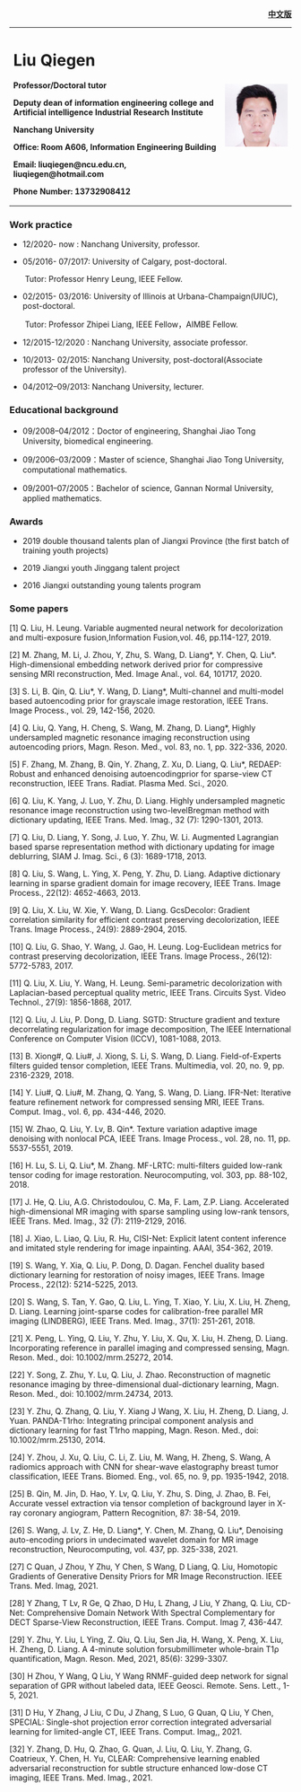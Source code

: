 <div style="float:right">
<p><b><a href="/index.html">中文版</a></b></p>
</div>

<div >
<table >
  <tr border="none">
    <td width="75%">
      <h1>Liu Qiegen</h1>
      <p><b>Professor/Doctoral tutor</b></p>
      <p><b>Deputy dean of information engineering college and Artificial intelligence Industrial Research Institute</b></p>
      <p><b>Nanchang University</b></p>
      <p><b>Office: Room A606, Information Engineering Building</b></p>
      <p><b>Email: liuqiegen@ncu.edu.cn, liuqiegen@hotmail.com</b></p>
      <p><b>Phone Number: 13732908412</b></p>
    </td>
    <td width="25%" >
      <img src="/zhengjianzhao.jpg" width="100%">
    </td>
  </tr>
</table>
</div>


### Work practice

- 12/2020-    now    : Nanchang University, professor.

- 05/2016- 07/2017: University of Calgary, post-doctoral.

  ​                                   Tutor: Professor  Henry Leung, IEEE Fellow.

- 02/2015- 03/2016: University of Illinois at Urbana-Champaign(UIUC), post-doctoral. 

  ​                                   Tutor: Professor Zhipei Liang,  IEEE Fellow，AIMBE Fellow.

- 12/2015-12/2020 : Nanchang University, associate professor. 

- 10/2013- 02/2015: Nanchang University, post-doctoral(Associate professor of the University). 

- 04/2012–09/2013: Nanchang University, lecturer. 



### Educational background

- 09/2008–04/2012：Doctor of engineering, Shanghai Jiao Tong University, biomedical engineering. 

- 09/2006–03/2009：Master of science, Shanghai Jiao Tong University, computational mathematics. 

- 09/2001–07/2005：Bachelor of science, Gannan Normal University, applied mathematics. 



### Awards

- 2019 double thousand talents plan of Jiangxi Province (the first batch of training youth projects)

- 2019 Jiangxi youth Jinggang talent project

- 2016 Jiangxi outstanding young talents program

### Some papers

[1] Q. Liu, H. Leung. Variable augmented neural network for decolorization and multi-exposure fusion,Information Fusion,vol. 46, pp.114-127, 2019. 

[2] M. Zhang, M. Li, J. Zhou, Y, Zhu, S. Wang, D. Liang*,  Y. Chen, Q. Liu*. High-dimensional embedding network derived prior for compressive sensing MRI reconstruction, Med. Image Anal.,  vol. 64, 101717, 2020. 

[3] S. Li, B. Qin, Q. Liu*,  Y. Wang, D. Liang*,  Multi-channel and multi-model based autoencoding prior for grayscale image restoration, IEEE Trans. Image Process.,  vol. 29, 142-156, 2020. 

[4] Q. Liu, Q. Yang, H. Cheng, S. Wang, M. Zhang, D. Liang*,  Highly undersampled magnetic resonance imaging
reconstruction using autoencoding priors, Magn. Reson. Med.,  vol. 83, no. 1, pp. 322-336, 2020. 

[5] F. Zhang, M. Zhang, B. Qin, Y. Zhang, Z. Xu, D. Liang, Q. Liu*,  REDAEP: Robust and enhanced denoising autoencodingprior for sparse-view CT reconstruction, IEEE Trans. Radiat. Plasma Med. Sci.,  2020.

[6] Q. Liu, K. Yang, J. Luo, Y. Zhu, D. Liang. Highly undersampled magnetic resonance image reconstruction using two-levelBregman method with dictionary updating, IEEE Trans. Med. Imag.,  32 (7): 1290-1301, 2013.

[7] Q. Liu, D. Liang, Y. Song, J. Luo, Y. Zhu, W. Li. Augmented Lagrangian based sparse representation method with dictionary updating for image deblurring, SIAM J. Imag. Sci.,  6 (3): 1689-1718, 2013. 

[8] Q. Liu, S. Wang, L. Ying, X. Peng, Y. Zhu, D. Liang. Adaptive dictionary learning in sparse gradient domain for image recovery, IEEE Trans. Image Process.,  22(12): 4652-4663, 2013. 

[9] Q. Liu, X. Liu, W. Xie, Y. Wang, D. Liang. GcsDecolor: Gradient correlation similarity for efficient contrast preserving decolorization, IEEE Trans. Image Process.,  24(9): 2889-2904, 2015.

[10] Q. Liu, G. Shao, Y. Wang, J. Gao, H. Leung. Log-Euclidean metrics for contrast preserving decolorization, IEEE Trans. Image Process.,  26(12): 5772-5783, 2017.

[11] Q. Liu, X. Liu, Y. Wang, H. Leung. Semi-parametric decolorization with Laplacian-based perceptual quality metric, IEEE Trans. Circuits Syst. Video Technol.,  27(9): 1856-1868, 2017. 

[12] Q. Liu, J. Liu, P. Dong, D. Liang. SGTD: Structure gradient and texture decorrelating regularization for image decomposition, The IEEE International Conference on Computer Vision (ICCV),  1081-1088, 2013.

[13] B. Xiong#,  Q. Liu#,  J. Xiong, S. Li, S. Wang, D. Liang. Field-of-Experts filters guided tensor completion, IEEE Trans. Multimedia, vol. 20, no. 9, pp. 2316-2329, 2018. 

[14] Y. Liu#,  Q. Liu#,  M. Zhang, Q. Yang, S. Wang, D. Liang. IFR-Net: Iterative feature refinement network for compressed sensing MRI, IEEE Trans. Comput. Imag.,  vol. 6, pp. 434-446, 2020. 

[15] W. Zhao, Q. Liu, Y. Lv, B. Qin*. Texture variation adaptive image denoising with nonlocal PCA, IEEE Trans. Image Process.,  vol. 28, no. 11, pp. 5537-5551, 2019. 

[16] H. Lu, S. Li, Q. Liu*,  M. Zhang. MF-LRTC: multi-filters guided low-rank tensor coding for image
restoration. Neurocomputing, vol. 303, pp. 88-102, 2018. 

[17] J. He, Q. Liu, A.G. Christodoulou, C. Ma, F. Lam, Z.P. Liang. Accelerated high-dimensional MR imaging with sparse sampling using low-rank tensors, IEEE Trans. Med. Imag.,  32 (7): 2119-2129, 2016. 

[18] J. Xiao, L. Liao, Q. Liu, R. Hu, CISI-Net: Explicit latent content inference and imitated style rendering for image inpainting. AAAI, 354-362, 2019.

[19] S. Wang, Y. Xia, Q. Liu, P. Dong, D. Dagan. Fenchel duality based dictionary learning for restoration of noisy images, IEEE Trans. Image Process.,  22(12): 5214-5225, 2013. 

[20] S. Wang, S. Tan, Y. Gao, Q. Liu, L. Ying, T. Xiao, Y. Liu, X. Liu, H. Zheng, D. Liang. Learning joint-sparse codes for calibration-free parallel MR imaging (LINDBERG),  IEEE Trans. Med. Imag.,  37(1):
251-261, 2018. 

[21] X. Peng, L. Ying, Q. Liu, Y. Zhu, Y. Liu, X. Qu, X. Liu, H. Zheng, D. Liang. Incorporating reference in parallel imaging and compressed sensing, Magn. Reson. Med.,  doi: 10.1002/mrm.25272, 2014. 

[22] Y. Song, Z. Zhu, Y. Lu, Q. Liu, J. Zhao. Reconstruction of magnetic resonance imaging by three-dimensional dual-dictionary learning, Magn. Reson. Med.,  doi: 10.1002/mrm.24734, 2013.

[23] Y. Zhu, Q. Zhang, Q. Liu, Y. Xiang J Wang, X. Liu, H. Zheng, D. Liang, J. Yuan. PANDA-T1rho: Integrating principal component analysis and dictionary learning for fast T1rho mapping, Magn. Reson. Med.,  doi: 10.1002/mrm.25130, 2014. 

[24] Y. Zhou, J. Xu, Q. Liu, C. Li, Z. Liu, M. Wang, H. Zheng, S. Wang, A radiomics approach with CNN for shear-wave elastography breast tumor classification, IEEE Trans. Biomed. Eng.,  vol. 65, no. 9, pp. 1935-1942, 2018. 

[25] B. Qin, M. Jin, D. Hao, Y. Lv, Q. Liu, Y. Zhu, S. Ding, J. Zhao, B. Fei, Accurate vessel extraction via tensor completion of background layer in X-ray coronary angiogram, Pattern Recognition, 87: 38-54, 2019. 

[26] S. Wang, J. Lv, Z. He, D. Liang*,  Y. Chen, M. Zhang, Q. Liu*,  Denoising auto-encoding priors in undecimated wavelet domain for MR image reconstruction, Neurocomputing, vol. 437, pp. 325-338, 2021.

[27] C Quan, J Zhou, Y Zhu, Y Chen, S Wang, D Liang, Q. Liu, Homotopic Gradients of Generative Density Priors for MR Image Reconstruction. IEEE Trans. Med. Imag, 2021. 

[28] Y Zhang, T Lv, R Ge, Q Zhao, D Hu, L Zhang, J Liu, Y Zhang, Q. Liu, CD-Net: Comprehensive Domain Network With Spectral Complementary for DECT Sparse-View Reconstruction, IEEE Trans. Comput. Imag 7, 436-447. 

[29] Y. Zhu, Y. Liu, L Ying, Z. Qiu, Q. Liu, Sen Jia, H. Wang, X. Peng, X. Liu, H. Zheng, D. Liang. A 4-minute solution forsubmillimeter whole-brain T1ρ quantification, Magn. Reson. Med, 2021, 85(6): 3299-3307.

[30] H Zhou, Y Wang, Q Liu, Y Wang RNMF-guided deep network for signal separation of GPR without labeled data, IEEE Geosci. Remote. Sens. Lett.,  1-5, 2021.

[31] D Hu, Y Zhang, J Liu, C Du, J Zhang, S Luo, G Quan, Q Liu, Y Chen, SPECIAL: Single-shot projection error correction integrated adversarial learning for limited-angle CT, IEEE Trans. Comput. Imag,,  2021.

[32] Y. Zhang, D. Hu, Q. Zhao, G. Quan, J. Liu, Q. Liu, Y. Zhang, G. Coatrieux, Y. Chen, H. Yu, CLEAR: Comprehensive learning enabled adversarial reconstruction for subtle structure enhanced low-dose CT imaging, IEEE Trans. Med. Imag.,  2021. 

